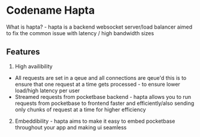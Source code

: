 # Codename Hapta

What is hapta? - hapta is a backend websocket server/load balancer aimed to fix the common issue with latency / high bandwidth sizes

## Features

1. High availibility 
  - All requests are set in a qeue and all connections are qeue'd this is to ensure that one request at a time gets processed  - to ensure lower load/high latency per user
  - Streamed requests from pocketbase backend - hapta allows you to run requests from pocketbase to frontend faster and efficiently/also sending only chunks of request at a time for higher efficiency
 
2. Embeddibility - hapta aims to make it easy to embed pocketbase throughout your app and making ui seamless 